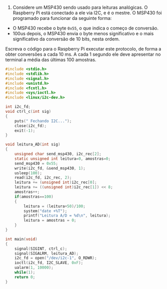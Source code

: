 1. Considere um MSP430 sendo usado para leituras analógicas. O Raspberry Pi está conectado a ele via I2C, e é o mestre. O MSP430 foi programado para funcionar da seguinte forma:

- O MSP430 recebe o byte `0x55`, o que indica o começo de conversão. 
- 100us depois, o MSP430 envia o byte menos significativo e o mais significativo da conversão de 10 bits, nesta ordem.

Escreva o código para o Raspberry Pi executar este protocolo, de forma a obter conversões a cada 10 ms. A cada 1 segundo ele deve apresentar no terminal a média das últimas 100 amostras.
```c
#include <stdio.h>
#include <stdlib.h>
#include <signal.h>
#include <unistd.h>
#include <fcntl.h>
#include <sys/ioctl.h>
#include <linux/i2c-dev.h>

int i2c_fd;
void ctrl_c(int sig)
{
	puts(" Fechando I2C...");
	close(i2c_fd);
	exit(-1);
}

void leitura_AD(int sig)
{
	unsigned char send_msp430, i2c_rec[2];
	static unsigned int leitura=0, amostras=0;
	send_msp430 = 0x55;
	write(i2c_fd, &send_msp430, 1);
	usleep(100);
	read(i2c_fd, i2c_rec, 2);
	leitura += (unsigned int)i2c_rec[0];
	leitura += ((unsigned int)i2c_rec[1]) << 8;
	amostras++;
	if(amostras==100)
	{
		leitura = (leitura+50)/100;
		system("date +%T");
		printf("Leitura A/D = %d\n", leitura);
		leitura = amostras = 0;
	}
}

int main(void)
{
	signal(SIGINT, ctrl_c);
	signal(SIGALRM, leitura_AD);
	i2c_fd = open("/dev/i2c-1", O_RDWR);
	ioctl(i2c_fd, I2C_SLAVE, 0xF);
	ualarm(1, 10000);
	while(1);
	return 0;
}
```